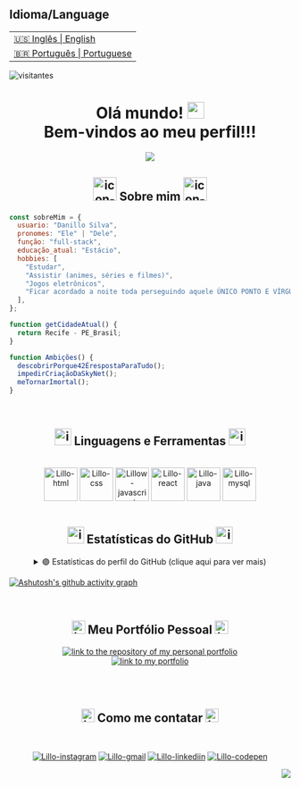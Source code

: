 <table>
      <h2>Idioma/Language</h2>
  <tr>
    <td>
      <a href="README.md">&#127482&#127480 Inglês | English</a>
    </td>
  </tr>
  <tr>
    <td>
      <a href="readme_pt-br.md">&#127463&#127479 Português | Portuguese</a>
    </td>
  </tr>
</table>

![visitantes](https://visitor-badge.laobi.icu/badge?page_id=Lillow.Lillow)

<h1 align="center">
  Olá mundo!
  <img height="30px" src="https://i.imgur.com/XJeHgO4.gif">
  <br />
  Bem-vindos ao meu perfil!!!
</h1>

<p align=center>
   <img src= "https://readme-typing-svg.herokuapp.com?font=Press+Start+2P&color=%237E3ACE&size=24&duration=6420&center=true&vCenter=true&width=999&height=99&lines=Meu+nome+%C3%A9+Danillo+Silva;Sou+Desenvolvedor+Full-Stack+Web+Junior;Gosto+de+criar%2C+adaptar+e+reformular"/>
<p>

<div align="center">	
<h2 ><img width="42px" alt="icon-developer" src="https://i.imgur.com/SLWIAVL.png"> Sobre mim <img width="42px" alt="icon-developer" src="https://i.imgur.com/SLWIAVL.png"></h2>
</div>
	
<!-- <div align="center">
	<img src="https://i.imgur.com/sgQqwqS.gif" />
</div> -->

```javascript
const sobreMim = {
  usuario: "Danillo Silva",
  pronomes: "Ele" | "Dele",
  função: "full-stack",
  educação_atual: "Estácio",
  hobbies: [
    "Estudar",
    "Assistir (animes, séries e filmes)",
    "Jogos eletrônicos",
    "Ficar acordado a noite toda perseguindo aquele ÚNICO PONTO E VÍRGULA!",
  ],
};

function getCidadeAtual() {
  return Recife - PE_Brasil;
}

function Ambições() {
  descobrirPorque42ÉrespostaParaTudo();
  impedirCriaçãoDaSkyNet();
  meTornarImortal();
}
```

</br>

<h2 align="center"><img width="30px" alt="icon-pc-code" src="https://i.imgur.com/IFuOOOc.png"> Linguagens e Ferramentas <img width="30px" alt="icon-pc-code" src="https://i.imgur.com/IFuOOOc.png"></h2>

<div align="center"><br>
    <a href="https://developer.mozilla.org/pt-BR/docs/Learn/HTML/Introduction_to_HTML"><img align="center" alt="Lillo-html" height="60px" width="60px" src="https://i.imgur.com/ku8Fufv.png"></a>
    <a href="https://developer.mozilla.org/pt-BR/docs/Learn/CSS/First_steps/What_is_CSS"><img align="center" alt="Lillo-css" height="60px" width="60px" src="https://i.imgur.com/meokl5Y.png"></a>
    <a href="https://developer.mozilla.org/pt-BR/docs/Learn/JavaScript/First_steps/What_is_JavaScript"><img align="center" alt="Lillow-javascript" height="60px" width="60px" src="https://i.imgur.com/yYs9AbD.png"></a>
    <a href="https://pt-br.reactjs.org/"><img align="center" alt="Lillo-react" height="60px" width="60px" src="https://i.imgur.com/D33dVDi.png" /></a>
    <a href="https://www.java.com/pt-BR/download/help/whatis_java.html"><img align="center" alt="Lillo-java" height="60px" width="60px" src="https://i.imgur.com/QsBzocU.png" /></a>
    <a href="https://pt.wikipedia.org/wiki/MySQL"><img align="center" alt="Lillo-mysql" height="60px" width="60px" src="https://i.imgur.com/kBSi374.png"></a>
</div></br>

<h2 align="center"><img width="30px" alt="icon-bar-chart" src="https://i.imgur.com/13xGnLa.png"> Estatísticas do GitHub <img width="30px" alt="icon-bar-chart" src="https://i.imgur.com/13xGnLa.png"></h2>

<details> 
  <summary align="center">🟣 Estatísticas do perfil do GitHub (clique aqui para ver mais)</summary>
  <br/>
	<div align="center">
  <div style="display: flex; align-items: flex-start;">
	  <a href="https://github.com/Lillow">
    <img align="center" width="300px" src="https://github-readme-stats.vercel.app/api/top-langs/?username=Lillow&bg_color=1D0038&title_color=901490&text_color=f8c9f8&hide_border=true&locale=pt-br" />
	</br>
    <img align="start" width="503px" src="https://github-readme-stats.vercel.app/api?username=Lillow&bg_color=1D0038&title_color=901490&text_color=f8c9f8&hide_border=true&show_icons=true&icon_color=901490&locale=pt-br" />
    <img align="end" width="503px" src="http://github-readme-streak-stats.herokuapp.com?user=Lillow&hide_border=true&date_format=M%20j%5B%2C%20Y%5D&background=1D0038&currStreakNum=901490&sideNums=901490&sideLabels=F8C9F8&dates=7C6E81E0&stroke=7C6C81&ring=B500FF&fire=F8209A&currStreakLabel=B500FF" />
  </div>
</div>   
</details>

[![Ashutosh's github activity graph](https://github-readme-activity-graph.cyclic.app/graph?username=Lillow&bg_color=1D0038&color=901490&line=F8209A&point=f8c9f8&area=true&hide_border=true&custom_title=Danillo%20Silva%20Gráfico%20de%20Contribuições)](https://github.com/Lillow/github-readme-activity-graph)

</br>

<h2 align="center"><img width="24px" alt="ícone-código" src="https://i.imgur.com/gR59tIo.png"> Meu Portfólio Pessoal <img width="24px" alt="ícone-código" src="https://i.imgur.com/gR59tIo.png"></h2>
<div align="center">
<a href="https://github.com/Lillow/portfolio">
    <img align"center" alt="link to the repository of my personal portfolio" src="https://github-readme-stats.vercel.app/api/pin/?username=Lillow&repo=portfolio&bg_color=391a60&title_color=fafafa&text_color=bebebe&hide_border=true&show_icons=true&icon_color=6f44b6&locale=en">
</a>
</br>
<a href="https://lillow.github.io/my-portfolio/">
    <img alt="link to my portfolio" src="https://img.shields.io/static/v1?label&message=abrir+portfolio&color=576575&style=for-the-badge" />
</a>
</div>

</br></br>

<h2 align="center"><img width="24px" alt="ícone-telefone" src="https://i.imgur.com/3KdhkRT.png"> Como me contatar <img width="24px" alt="ícone-telefone" src="https://i.imgur.com/3KdhkRT.png"></h2>

<div align="center"><br>

<a href="https://www.instagram.com/danillordm19/" rel = "noopener"><img alt="Lillo-instagram" src="https://img.shields.io/badge/Instagram-A215A2?style=for-the-badge&logo=instagram&logoColor=white"></a>
<a href = "mailto:danillordm@gmail.com"><img alt="Lillo-gmail" src="https://img.shields.io/badge/-Gmail-350066?style=for-the-badge&logo=gmail&logoColor=white"></a>
<a href="https://www.linkedin.com/in/danillo-silva-b861a393/"><img alt="Lillo-linkediin" src="https://img.shields.io/badge/-LinkedIn-A215A2?style=for-the-badge&logo=linkedin&logoColor=white"></a>
<a href="https://codepen.io/lillo42/pens/public"><img alt="Lillo-codepen" src="https://img.shields.io/badge/Codepen-350066?style=for-the-badge&logo=codepen&logoColor=white%22%20/%3E](https://codepen.io/thicode"></a>

</div>

<p align="right"><a href="#top"><img src="https://img.shields.io/badge/Voltar ao topo-67285e??style=flat&logo"></a></p>
